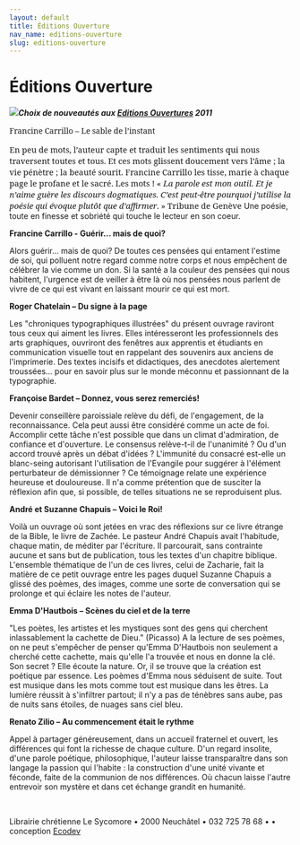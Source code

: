 ```yaml
---
layout: default
title: Éditions Ouverture
nav_name: editions-ouverture
slug: editions-ouverture
---
```



Éditions Ouverture
==================

***![](/images/nav_bleu-1.gif)Choix de nouveautés aux [Editions Ouvertures](http://www.editionsouverture.ch/ouvrages/nouveaute.php) 2011***

<span style="font-family:&quot;Georgia&quot;,&quot;serif&quot;; mso-bidi-font-family:Arial">Francine Carrillo – Le sable de l’instant</span>

<span style="font-size:11.0pt;font-family:&quot;Georgia&quot;,&quot;serif&quot;; mso-bidi-font-family:Arial">En peu de mots, l’auteur capte et traduit les sentiments qui nous traversent toutes et tous. Et ces mots glissent doucement vers l’âme ; la vie pénètre ; la beauté sourit. Francine Carrillo les tisse, marie à chaque page le profane et le sacré.</span><span style="font-size:11.0pt;font-family:&quot;Georgia&quot;,&quot;serif&quot;; mso-bidi-font-family:Arial"> Les mots ! « *<span style="font-family:&quot;Georgia&quot;,&quot;serif&quot;; mso-bidi-font-family:Arial">La parole est mon outil. Et je n’aime guère les discours dogmatiques. C’est peut-être pourquoi j’utilise la poésie qui évoque plutôt que d’affirmer</span>*. » Tribune de Genève</span> Une poésie, toute en finesse et sobriété qui touche le lecteur en son coeur.

<span style="font-weight: bold;">Francine Carrillo - Guérir... mais de quoi?</span>

Alors guérir... mais de quoi? De toutes ces pensées qui entament l'estime de soi, qui polluent notre regard comme notre corps et nous empêchent de célébrer la vie comme un don. Si la santé a la couleur des pensées qui nous habitent, l'urgence est de veiller à être là où nos pensées nous parlent de vivre de ce qui est vivant en laissant mourir ce qui est mort.

**Roger Chatelain – Du signe à la page**

Les "chroniques typographiques illustrées" du présent ouvrage raviront tous ceux qui aiment les livres. Elles intéresseront les professionnels des arts graphiques, ouvriront des fenêtres aux apprentis et étudiants en communication visuelle tout en rappelant des souvenirs aux anciens de l'imprimerie. Des textes incisifs et didactiques, des anecdotes alertement troussées... pour en savoir plus sur le monde méconnu et passionnant de la typographie.

**Françoise Bardet – Donnez, vous serez remerciés!**

Devenir conseillère paroissiale relève du défi, de l'engagement, de la reconnaissance. Cela peut aussi être considéré comme un acte de foi. Accomplir cette tâche n'est possible que dans un climat d'admiration, de confiance et d'ouverture. Le consensus relève-t-il de l'unanimité ? Ou d'un accord trouvé après un débat d'idées ? L'immunité du consacré est-elle un blanc-seing autorisant l'utilisation de l'Evangile pour suggérer à l'élément perturbateur de démissionner ? Ce témoignage relate une expérience heureuse et douloureuse. Il n'a comme prétention que de susciter la réflexion afin que, si possible, de telles situations ne se reproduisent plus.

**André et Suzanne Chapuis – Voici le Roi!**

Voilà un ouvrage où sont jetées en vrac des réflexions sur ce livre étrange de la Bible, le livre de Zachée. Le pasteur André Chapuis avait l'habitude, chaque matin, de méditer par l'écriture. Il parcourait, sans contrainte aucune et sans but de publication, tous les textes d'un chapitre biblique. L'ensemble thématique de l'un de ces livres, celui de Zacharie, fait la matière de ce petit ouvrage entre les pages duquel Suzanne Chapuis a glissé des poèmes, des images, comme une sorte de conversation qui se prolonge et qui éclaire les notes de l'auteur.

**Emma D'Hautbois – Scènes du ciel et de la terre**

"Les poètes, les artistes et les mystiques sont des gens qui cherchent inlassablement la cachette de Dieu." (Picasso) A la lecture de ses poèmes, on ne peut s'empêcher de penser qu'Emma D'Hautbois non seulement a cherché cette cachette, mais qu'elle l'a trouvée et nous en donne la clé. Son secret ? Elle écoute la nature. Or, il se trouve que la création est poétique par essence. Les poèmes d'Emma nous séduisent de suite. Tout est musique dans les mots comme tout est musique dans les êtres. La lumière réussit à s'infiltrer partout; il n'y a pas de ténèbres sans aube, pas de nuits sans étoiles, de nuages sans ciel bleu.

**Renato Zilio – Au commencement était le rythme**

Appel à partager généreusement, dans un accueil fraternel et ouvert, les différences qui font la richesse de chaque culture. D'un regard insolite, d'une parole poétique, philosophique, l'auteur laisse transparaître dans son langage la passion qui l'habite : la construction d'une unité vivante et féconde, faite de la communion de nos différences. Où chacun laisse l'autre entrevoir son mystère et dans cet échange grandit en humanité.

 

Librairie chrétienne Le Sycomore • 2000 Neuchâtel • 032 725 78 68 •
• conception [Ecodev](http://ecodev.ch)
